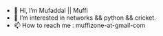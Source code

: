 - 👋 Hi, I’m Mufaddal || Muffi 
- 👀 I’m interested in networks && python && cricket.
- 📫 How to reach me : muffizone-at-gmail-com

<!---
mpresswala/mpresswala is a ✨ special ✨ repository because its `README.md` (this file) appears on your GitHub profile.
You can click the Preview link to take a look at your changes.
--->

